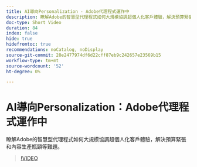 ```yaml
---
title: AI導向Personalization - Adobe代理程式運作中
description: 瞭解Adobe的智慧型代理程式如何大規模協調超個人化客戶體驗，解決預算緊張和內容生產瓶頸等難題。
doc-type: Short Video
duration: 84
index: false
hide: true
hidefromtoc: true
recommendations: noCatalog, noDisplay
source-git-commit: 28e2477974df6d22cff87eb9c242657e23569b15
workflow-type: tm+mt
source-wordcount: '52'
ht-degree: 0%

---
```



# AI導向Personalization：Adobe代理程式運作中

瞭解Adobe的智慧型代理程式如何大規模協調超個人化客戶體驗，解決預算緊張和內容生產瓶頸等難題。

<!-- 72_S653_3442539_83_aidriven-personalization-adobe-agents-in-action -->
>[!VIDEO](https://video.tv.adobe.com/v/3458198/?learn=on&enablevpops=true)
